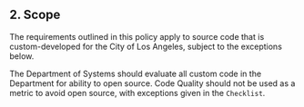 ## 2. Scope

The requirements outlined in this policy apply to source code that is custom-developed for the City of Los Angeles, subject to the exceptions below.

The Department of Systems should evaluate all custom code in the Department for ability to open source. Code Quality should not be used as a metric to avoid open source, with exceptions given in the `Checklist`. 
